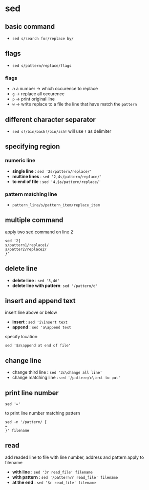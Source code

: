 # sed

## basic command

* `sed s/search for/replace by/`

## flags

* `sed s/pattern/replace/flags`

### flags

* _n_ a number -> which occurence to replace
* `g` -> replace all occurence
* `p` -> print original line
* `w` -> write replace to a file the line that have match the `pattern`


## different character separator

* `sed s!/bin/bash!/bin/zsh!` will use `!` as delimiter


## specifying region

### numeric line

* __single line__ : `sed '2s/pattern/replace/'`
* __multine lines__ : `sed '2,4s/pattern/replace/'`
* __to end of file__ : `sed '4,$s/pattern/replace/'`

### pattern matching line

* `pattern_line/s/pattern_item/replace_item`

## multiple command

apply two sed command on line 2

```
sed '2{
s/pattern1/replace1/
s/patter2/replace2/
}'
```

## delete line

* __delete line__ : `sed '3,4d'`
* __delete line with pattern__: `sed '/pattern/d'`

## insert and append text
insert line above or below

* __insert__ : `sed 'i\insert text`
* __append__ : `sed 'a\append text`

specify location:

`sed '$a\append at end of file'`

## change line

* change third line : `sed '3c\change all line'`
* change matching line : `sed '/pattern/c\text to put'`

## print line number

`sed '='`

to print line number matching pattern

```
sed -n '/pattern/ {
=
}' filename
```
## read

add readed line to file with line number, address and pattern apply to filename

* __with line__ : `sed '3r read_file' filename`
* __with pattern__ : `sed '/pattern/r read_file' filename`
* __at the end__ : `sed '$r read_file' filename`
